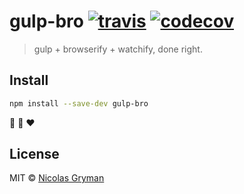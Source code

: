 # gulp-bro [![travis][travis-image]][travis-url] [![codecov][codecov-image]][codecov-url]

[travis-image]: https://img.shields.io/travis/ngryman/gulp-bro.svg?style=flat
[travis-url]: https://travis-ci.org/ngryman/gulp-bro
[codecov-image]: https://img.shields.io/codecov/c/github/ngryman/gulp-bro.svg
[codecov-url]: https://codecov.io/github/ngryman/gulp-bro

> gulp + browserify + watchify, done right.


## Install

```bash
npm install --save-dev gulp-bro
```

:book: :construction: :heart:


## License

MIT © [Nicolas Gryman](http://ngryman.sh)
